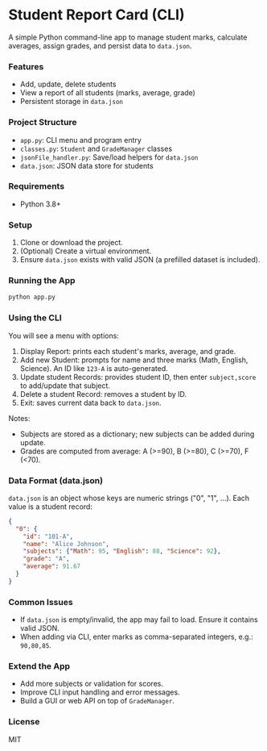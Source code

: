 # Student Report Card (CLI)

A simple Python command-line app to manage student marks, calculate averages, assign grades, and persist data to `data.json`.

### Features
- Add, update, delete students
- View a report of all students (marks, average, grade)
- Persistent storage in `data.json`

### Project Structure
- `app.py`: CLI menu and program entry
- `classes.py`: `Student` and `GradeManager` classes
- `jsonFile_handler.py`: Save/load helpers for `data.json`
- `data.json`: JSON data store for students

### Requirements
- Python 3.8+

### Setup
1. Clone or download the project.
2. (Optional) Create a virtual environment.
3. Ensure `data.json` exists with valid JSON (a prefilled dataset is included).

### Running the App
```bash
python app.py
```

### Using the CLI
You will see a menu with options:
1. Display Report: prints each student's marks, average, and grade.
2. Add new Student: prompts for name and three marks (Math, English, Science). An ID like `123-A` is auto-generated.
3. Update student Records: provides student ID, then enter `subject,score` to add/update that subject.
4. Delete a student Record: removes a student by ID.
5. Exit: saves current data back to `data.json`.

Notes:
- Subjects are stored as a dictionary; new subjects can be added during update.
- Grades are computed from average: A (>=90), B (>=80), C (>=70), F (<70).

### Data Format (data.json)
`data.json` is an object whose keys are numeric strings ("0", "1", ...). Each value is a student record:
```json
{
  "0": {
    "id": "101-A",
    "name": "Alice Johnson",
    "subjects": {"Math": 95, "English": 88, "Science": 92},
    "grade": "A",
    "average": 91.67
  }
}
```

### Common Issues
- If `data.json` is empty/invalid, the app may fail to load. Ensure it contains valid JSON.
- When adding via CLI, enter marks as comma-separated integers, e.g.: `90,80,85`.

### Extend the App
- Add more subjects or validation for scores.
- Improve CLI input handling and error messages.
- Build a GUI or web API on top of `GradeManager`.

### License
MIT


